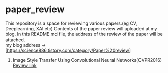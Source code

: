 # paper_review
This repository is a space for reviewing various papers.(eg CV, Deeplearning, XAI etc) Contents of the paper review will uploaded at my blog. In this README.md file, the address of the review of the paper will be attached. 
</br> my blog address -> [https://science886.tistory.com/category/Paper%20review]

1. Image Style Transfer Using Convolutional Neural Networks(CVPR2016) [Review link](https://science886.tistory.com/2)
